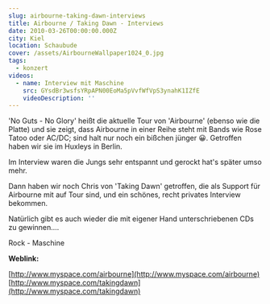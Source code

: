 ```yaml
---
slug: airbourne-taking-dawn-interviews
title: Airbourne / Taking Dawn - Interviews
date: 2010-03-26T00:00:00.000Z
city: Kiel
location: Schaubude
cover: /assets/AirbourneWallpaper1024_0.jpg
tags:
  - konzert
videos:
  - name: Interview mit Maschine
    src: GYsdBr3wsfsYRpAPN00EoMa5pVvfWfVpS3ynahK1IZfE
    videoDescription: ''
---
```


'No Guts - No Glory' heißt die aktuelle Tour von 'Airbourne' (ebenso wie die Platte) und sie zeigt, dass Airbourne in einer Reihe steht mit Bands wie Rose Tatoo oder AC/DC; sind halt nur noch ein bißchen jünger 😀. Getroffen haben wir sie im Huxleys in Berlin.

Im Interview waren die Jungs sehr entspannt und gerockt hat's später umso mehr.

Dann haben wir noch Chris von 'Taking Dawn' getroffen, die als Support für Airbourne mit auf Tour sind, und ein schönes, recht privates Interview bekommen.

Natürlich gibt es auch wieder die mit eigener Hand unterschriebenen CDs zu gewinnen....

Rock - Maschine

**Weblink:**

[http://www.myspace.com/airbourne](http://www.myspace.com/airbourne)
[http://www.myspace.com/takingdawn](http://www.myspace.com/takingdawn)
